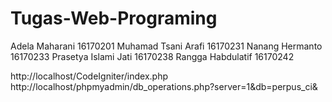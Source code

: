 # Tugas-Web-Programing
Adela Maharani 16170201 
Muhamad Tsani Arafi 16170231 
Nanang Hermanto 16170233
Prasetya Islami Jati 16170238 
Rangga Habdulatif 16170242

http://localhost/CodeIgniter/index.php
http://localhost/phpmyadmin/db_operations.php?server=1&db=perpus_ci&
